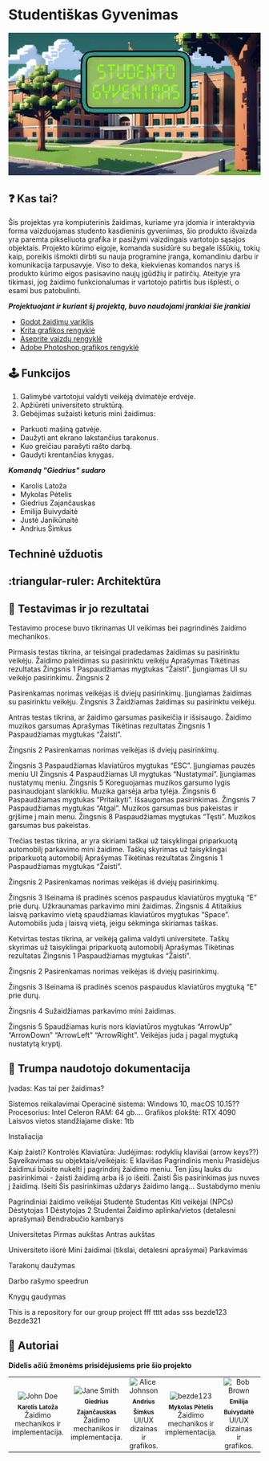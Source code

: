 # Studentiškas Gyvenimas

<p align="center">
  <img src="https://github.com/Kaajolee/Group-Project/blob/main/Assets/LogoGIF.gif" />
</p>

## :question: Kas tai?

Šis projektas yra kompiuterinis žaidimas, kuriame yra įdomia ir interaktyvia forma vaizduojamas studento kasdieninis gyvenimas, šio produkto išvaizda yra paremta pikseliuota grafika ir pasižymi vaizdingais vartotojo sąsajos objektais. Projekto kūrimo eigoje, komanda susidūrė su begale iššūkių, tokių kaip, poreikis išmokti dirbti su nauja programine įranga, komandiniu darbu ir komunikacija tarpusavyje. Viso to deka, kiekvienas komandos narys iš produkto kūrimo eigos pasisavino naujų įgūdžių ir patirčių. Ateityje yra tikimasi, jog žaidimo funkcionalumas ir vartotojo patirtis bus išplėsti, o esami bus patobulinti.

***Projektuojant ir kuriant šį projektą, buvo naudojami įrankiai šie įrankiai***

*  [Godot žaidimų variklis](https://godotengine.org/)
*  [Krita grafikos rengyklė](https://krita.org/lt/)
*  [Aseprite vaizdų rengyklė](https://www.aseprite.org/)
*  [Adobe Photoshop grafikos rengyklė](https://www.adobe.com/products/photoshop.html)

## :joystick: Funkcijos

1. Galimybė vartotojui valdyti veikėją dvimatėje erdvėje.
2. Apžiūrėti universiteto struktūrą.
3. Gebėjimas sužaisti keturis mini žaidimus:
- Parkuoti mašiną gatvėje.
- Daužyti ant ekrano lakstančius tarakonus.
- Kuo greičiau parašyti rašto darbą.
- Gaudyti krentančias knygas.

***Komandą "Giedrius" sudaro***

* Karolis Latoža
* Mykolas Pėtelis
* Giedrius Zajančauskas
* Emilija Buivydaitė
* Justė Janikūnaitė
* Andrius Šimkus


## Techninė užduotis




## :triangular-ruler: Architektūra




## :wrench: Testavimas ir jo rezultatai



Testavimo procese buvo tikrinamas UI veikimas bei pagrindinės žaidimo mechanikos.

Pirmasis testas tikrina, ar teisingai pradedamas žaidimas su pasirinktu veikėju.
Žaidimo paleidimas su pasirinktu veikėju
Aprašymas
Tikėtinas rezultatas
Žingsnis 1
Paspaudžiamas mygtukas “Žaisti”.
Įjungiamas UI su veikėjo pasirinkimu.
Žingsnis 2


Pasirenkamas norimas veikėjas iš dviejų pasirinkimų.
Įjungiamas žaidimas su pasirinktu veikėju.
Žingsnis 3
Žaidžiamas žaidimas su pasirinktu veikėju.




Antras testas tikrina, ar žaidimo garsumas pasikeičia ir išsisaugo.
Žaidimo muzikos garsumas
Aprašymas
Tikėtinas rezultatas
Žingsnis 1
Paspaudžiamas mygtukas “Žaisti”.


Žingsnis 2
Pasirenkamas norimas veikėjas iš dviejų pasirinkimų.


Žingsnis 3
Paspaudžiamas klaviatūros mygtukas “ESC”.
Įjungiamas pauzės meniu UI 
Žingsnis 4
Paspaudžiamas UI mygtukas “Nustatymai”.
Įjungiamas nustatymų meniu.
Žingsnis 5
Koreguojamas muzikos garsumo lygis pasinaudojant slankikliu.
Muzika garsėja arba tylėja.
Žingsnis 6
Paspaudžiamas mygtukas “Pritaikyti”.
Išsaugomas pasirinkimas.
Žingsnis 7
Paspaudžiamas mygtukas “Atgal”.
Muzikos garsumas bus pakeistas ir grįšime į main menu.
Žingsnis 8
Paspaudžiamas mygtukas “Tęsti”.
Muzikos garsumas bus pakeistas.


Trečias testas tikrina, ar yra skiriami taškai už taisyklingai priparkuotą automobilį parkavimo mini žaidime.
Taškų skyrimas už taisyklingai priparkuotą automobilį
Aprašymas
Tikėtinas rezultatas
Žingsnis 1
Paspaudžiamas mygtukas “Žaisti”.


Žingsnis 2
Pasirenkamas norimas veikėjas iš dviejų pasirinkimų.


Žingsnis 3
Išeinama iš pradinės scenos paspaudus klaviatūros mygtuką “E” prie durų.
Užkraunamas parkavimo mini žaidimas.
Žingsnis 4
Atitaikius laisvą parkavimo vietą spaudžiamas klaviatūros mygtukas “Space”.
Automobilis juda į laisvą vietą, jeigu sėkminga skiriamas taškas.


Ketvirtas testas tikrina, ar veikėją galima valdyti universitete.
Taškų skyrimas už taisyklingai priparkuotą automobilį
Aprašymas
Tikėtinas rezultatas
Žingsnis 1
Paspaudžiamas mygtukas “Žaisti”.


Žingsnis 2
Pasirenkamas norimas veikėjas iš dviejų pasirinkimų.


Žingsnis 3
Išeinama iš pradinės scenos paspaudus klaviatūros mygtuką “E” prie durų.


Žingsnis 4
Sužaidžiamas parkavimo mini žaidimas.


Žingsnis 5
Spaudžiamas kuris nors klaviatūros mygtukas “ArrowUp” “ArrowDown” “ArrowLeft” “ArrowRight”.
Veikėjas juda į pagal mygtuką nustatytą kryptį.


## :book: Trumpa naudotojo dokumentacija


Įvadas: Kas tai per žaidimas?

Sistemos reikalavimai
Operacinė sistema: Windows 10, macOS 10.15??
Procesorius: Intel Celeron
RAM: 64 gb….
Grafikos plokštė: RTX 4090
Laisvos vietos standžiajame diske: 1tb 

Instaliacija

Kaip žaisti?
Kontrolės
Klaviatūra:
Judėjimas: rodyklių klavišai (arrow keys??)
Sąveikavimas su objektais/veikėjais: E klavišas
Pagrindinis meniu
Prasidėjus žaidimui būsite nukelti į pagrindinį žaidimo meniu. Ten jūsų lauks du pasirinkimai - žaisti žaidimą arba iš jo išeiti.
Žaisti
Šis pasirinkimas jus nuves į žaidimą.
Išeiti
Šis pasirinkimas uždarys žaidimo langą…
Sustabdymo meniu


Pagrindiniai žaidimo veikėjai
Studentė
Studentas
Kiti veikėjai (NPCs)
Dėstytojas 1
Dėstytojas 2
Studentai
Žaidimo aplinka/vietos (detalesni aprašymai)
Bendrabučio kambarys

Universitetas
Pirmas aukštas
Antras aukštas

Universiteto išorė
Mini žaidimai (tikslai, detalesni aprašymai)
Parkavimas

Tarakonų daužymas

Darbo rašymo speedrun

Knygų gaudymas



This is a repository for our group project
fff
tttt
adas
sss
bezde123
Bezde321



## :crown: Autoriai

**Didelis ačiū žmonėms prisidėjusiems prie šio projekto**

<table>
  <tr>
    <td align="center">
      <img src="https://github.com/Kaajolee.png" width="100px;" alt="John Doe"/><br />
      <sub><b>Karolis Latoža</b></sub><br />
      Žaidimo mechanikos ir implementacija.
    </td>
    <td align="center">
      <img src="https://github.com/Chaosas.png" width="100px;" alt="Jane Smith"/><br />
      <sub><b>Giedrius Zajančauskas</b></sub><br />
      Žaidimo mechanikos ir implementacija.
    </td>
    <td align="center">
      <img src="https://github.com/andriussimk.png" width="100px;" alt="Alice Johnson"/><br />
      <sub><b>Andrius Šimkus</b></sub><br />
      UI/UX dizainas ir grafikos.
    </td>
    <td align="center">
      <img src="https://github.com/myk0ls.png" width="100px;" alt="bezde123"/><br />
      <sub><b>Mykolas Pėtelis</b></sub><br />
      Žaidimo mechanikos ir implementacija.
    </td>
    <td align="center">
      <img src="https://github.com/3m1lija.png" width="100px;" alt="Bob Brown"/><br />
      <sub><b>Emilija Buivydaitė</b></sub><br />
      UI/UX dizainas ir grafikos.
    </td>
    <td align="center">
      <img src="https://github.com/Ju5t3.png" width="100px;" alt="Bob Brown"/><br />
      <sub><b>Justė Janikūnaitė</b></sub><br />
      UI/UX dizainas ir grafikos.
    </td>
  </tr>
</table>





